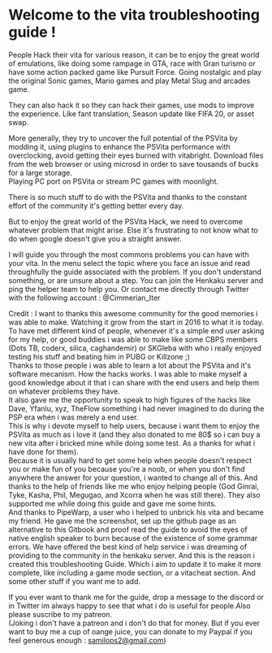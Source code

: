 # Welcome to the vita troubleshooting guide !

People Hack their vita for various reason, it can be to enjoy the great world of emulations, like doing some rampage in GTA, race with Gran turismo or have some action packed game like Pursuit Force. Going nostalgic and play the original Sonic games, Mario games and play Metal Slug and arcades game.  
  
They can also hack it so they can hack their games, use mods to improve the experience. Like fant translation, Season update like FIFA 20, or asset swap.  
  
More generally, they try to uncover the full potential of the PSVita by modding it, using plugins to enhance the PSVita performance with overclocking, avoid getting their eyes burned with vitabright. Download files from the web browser or using microsd in order to save tousands of bucks for a large storage.  
Playing PC port on PSVita or stream PC games with moonlight.  
  
There is so much stuff to do with the PSVita and thanks to the constant effort of the community it's getting better every day.   
  
But to enjoy the great world of the PSVita Hack, we need to overcome whatever problem that might arise. Else it's frustrating to not know what to do when google doesn't give you a straight answer.  
  
I will guide you through the most commons problems you can have with your vita. In the menu select the topic where you face an issue and read throughfully the guide associated with the problem. If you don't understand something, or are unsure about a step. You can join the Henkaku server and ping the helper team to help you. Or contact me directly through Twitter with the following account : @Cimmerian\_Iter  
  
  
Credit : I want to thanks this awesome community for the good memories i was able to make. Watching it grow from the start in 2016 to what it is today.   
To have met different kind of people, whenever it's a simple end user asking for my help, or good buddies i was able to make like some CBPS members \(Dots TB, coderx, silica, caghandemir\) or SKGleba with who i really enjoyed testing his stuff and beating him in PUBG or Killzone ;\)   
Thanks to those people i was able to learn a lot about the PSVita and it's software mecanism. How the hacks works. I was able to make myself a good knowledge about it that i can share with the end users and help them on whatever problems they have.   
It also gave me the opportunity to speak to high figures of the hacks like Dave, Yfanlu, xyz, TheFlow something i had never imagined to do during the PSP era when i was merely a end user.   
This is why i devote myself to help users, because i want them to enjoy the PSVita as much as i love it \(and they also donated to me 80$ so i can buy a new vita after i bricked mine while doing some test. As a thanks for what i have done for them\).   
Because it is usually hard to get some help when people doesn't respect you or make fun of you because you're a noob, or when you don't find anywhere the answer for your question, i wanted to change all of this. And thanks to the help of friends like me who enjoy helping people \(God Ginrai, Tyke, Kasha, Phil, Megugao, and Xcorra when he was still there\). They also supported me while doing this guide and gave me some hints.   
And thanks to PipeWarp, a user who i helped to unbrick his vita and became my friend. He gave me the screenshot, set up the github page as an alternative to this Gitbook and proof read the guide to avoid the eyes of native english speaker to burn because of the existence of some grammar errors. We have offered the best kind of help service i was dreaming of providing to the community in the henkaku server. And this is the reason i created this troubleshooting Guide. Which i aim to update it to make it more complete, like including a game mode section, or a vitacheat section. And some other stuff if you want me to add.   


If you ever want to thank me for the guide, drop a message to the discord or in Twitter im always happy to see that what i do is useful for people.Also please suscribe to my patreon.  
\(Joking i don't have a patreon and i don't do that for money. But if you ever want to buy me a cup of oange juice, you can donate to my Paypal if you feel generous enough : samilops2@gmail.com\)

